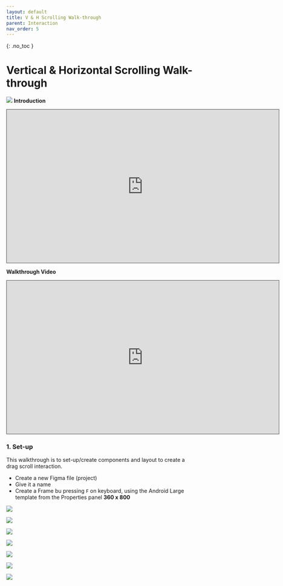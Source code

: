 ```yaml
---
layout: default
title: V & H Scrolling Walk-through
parent: Interaction
nav_order: 5
---
```


{: .no_toc }

# Vertical & Horizontal Scrolling Walk-through

![](../images/draw_inter/2023-12-05%2020.06.36.gif)
**Introduction**

<iframe src="https://solent.cloud.panopto.eu/Panopto/Pages/Embed.aspx?id=697abf69-cdd8-4756-9d88-b0cf011ba36e&autoplay=false&offerviewer=true&showtitle=true&showbrand=true&captions=true&interactivity=all" height="405" width="720" style="border: 1px solid #464646;" allowfullscreen allow="autoplay" aria-label="Panopto Embedded Video Player"></iframe>

**Walkthrough Video**

<iframe src="https://solent.cloud.panopto.eu/Panopto/Pages/Embed.aspx?id=fdbf2969-9555-4744-8422-b0cf011b9fc6&autoplay=false&offerviewer=true&showtitle=true&showbrand=true&captions=true&interactivity=all" height="405" width="720" style="border: 1px solid #464646;" allowfullscreen allow="autoplay" aria-label="Panopto Embedded Video Player"></iframe>

### 1. Set-up

This walkthrough is to set-up/create components and layout to create a drag scroll interaction.

* Create a new Figma file (project)
* Give it a name
* Create a Frame bu pressing `F` on keyboard, using the Android Large template from the Properties panel **360 x 800**


![](../images/draw_inter/Draw_inter_2/d_1.png)


![](../images/draw_inter/Draw_inter_2/d_2.png)

![](../images/draw_inter/Draw_inter_2/3.png)

![](../images/draw_inter/Draw_inter_2/d_5.png)

![](../images/draw_inter/Draw_inter_2/d_6.png)

![](../images/draw_inter/Draw_inter_2/d_7.png)

![](../images/draw_inter/Draw_inter_2/d_8.png)